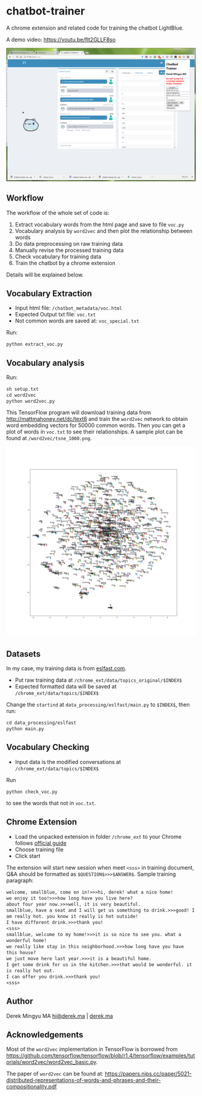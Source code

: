 # chatbot-trainer

A chrome extension and related code for training the chatbot LightBlue.

A demo video: https://youtu.be/flt2GLLF8so

![UI of the Chrome extension](/img/chrome_ext_ui.png)

## Workflow

The workflow of the whole set of code is:

1. Extract vocabulary words from the html page and save to file `voc.py`
2. Vocabulary analysis by `word2vec` and then plot the relationship between words
2. Do data preprocessing on raw training data
3. Manually revise the processed training data
4. Check vocabulary for training data
5. Train the chatbot by a chrome extension

Details will be explained below.

## Vocabulary Extraction

* Input html file: `/chatbot_metadata/voc.html`
* Expected Output txt file: `voc.txt`
* Not common words are saved at: `voc_special.txt`

Run:

```
python extract_voc.py
```

## Vocabulary analysis

Run:

```
sh setup.txt
cd word2vec
python word2vec.py
```

This TensorFlow program will download training data from http://mattmahoney.net/dc/text8 and train the `word2vec` network to obtain word embedding vectors for 50000 common words. Then you can get a plot of words in `voc.txt` to see their relationships. A sample plot can be found at `/word2vec/tsne_1000.png`.

![Relationships of first 1000 words in voc.txt](/word2vec/tsne_1000.png)

## Datasets

In my case, my training data is from [eslfast.com](https://www.eslfast.com/robot/).

* Put raw training data at `/chrome_ext/data/topics_original/$INDEX$`
* Expected formatted data will be saved at `/chrome_ext/data/topics/$INDEX$`

Change the `startind` at `data_processing/eslfast/main.py` to `$INDEX$`, then run:

```
cd data_processing/eslfast
python main.py
```

## Vocabulary Checking

* Input data is the modified conversations at `/chrome_ext/data/topics/$INDEX$`

Run

```
python check_voc.py
```
to see the words that not in `voc.txt`.

## Chrome Extension

* Load the unpacked extension in folder `/chrome_ext` to your Chrome follows [official guide](https://developer.chrome.com/extensions/getstarted#unpacked)
* Choose training file
* Click start

The extension will start new session when meet `<sss>` in training document, Q&A should be formatted as `$QUESTION$>>>$ANSWER$`. Sample training paragraph:

```
welcome, smallblue, come on in!>>>hi, derek! what a nice home!
we enjoy it too!>>>how long have you live here?
about four year now.>>>well, it is very beautiful.
smallblue, have a seat and I will get us something to drink.>>>good! I am really hot. you know it really is hot outside!
I have different drink.>>>thank you!
<sss>
smallblue, welcome to my home!>>>it is so nice to see you. what a wonderful home!
we really like stay in this neighborhood.>>>how long have you have this house?
we just move here last year.>>>it is a beautiful home.
I get some drink for us in the kitchen.>>>that would be wonderful. it is really hot out.
I can offer you drink.>>>thank you!
<sss>
```

## Author

Derek Mingyu MA
hi@derek.ma | [derek.ma](https://derek.ma)

## Acknowledgements

Most of the `word2vec` implementation in TensorFlow is borrowed from https://github.com/tensorflow/tensorflow/blob/r1.4/tensorflow/examples/tutorials/word2vec/word2vec_basic.py.

The paper of `word2vec` can be found at: https://papers.nips.cc/paper/5021-distributed-representations-of-words-and-phrases-and-their-compositionality.pdf

